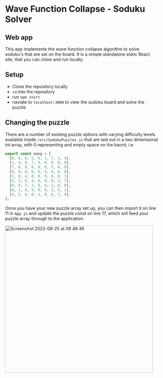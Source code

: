 # Wave Function Collapse - Soduku Solver
## Web app

This app implements the wave function collapse algorithm to solve soduku's that are set on the board. It is a simple standalone static React site, that you can clone and run locally. 

## Setup

- Clone the repository locally
- `cd` into the repository
- run `npm start`
- naviate to `localhost:3000` to view the sudoku board and solve the puzzle

## Changing the puzzle

There are a number of exisitng puzzle options with varying difficulty levels available inside `/src/SodukuPuzzles.js` that are laid out in a two dimensional int array, with 0 representing and empty space on the baord, i.e.

```javascript
export const easy = [
  [0, 8, 0, 5, 6, 1, 7, 3, 4],
  [1, 4, 0, 7, 0, 0, 0, 0, 0],
  [7, 6, 0, 0, 9, 0, 5, 0, 0],
  [0, 0, 0, 0, 0, 3, 4, 0, 0],
  [2, 0, 4, 0, 0, 0, 8, 0, 3],
  [5, 3, 0, 4, 0, 0, 0, 2, 7],
  [0, 9, 7, 1, 0, 0, 2, 0, 0],
  [6, 2, 8, 9, 0, 0, 3, 5, 1],
  [4, 5, 0, 0, 2, 0, 6, 7, 9],
];
``` 
Once you have your new puzzle array set up, you can then import it on line 11 in `App.js` and update the puzzle const on line 17, which will feed your puzzle array through to the application. 

<img width="484" alt="Screenshot 2022-08-25 at 08 48 46" src="https://user-images.githubusercontent.com/24251551/186606722-df531136-48ee-4e75-9539-aee4766eac41.png">

